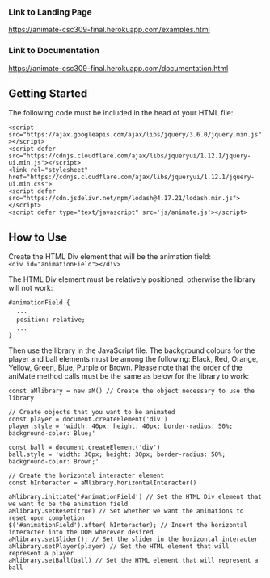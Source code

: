### Link to Landing Page
https://animate-csc309-final.herokuapp.com/examples.html

### Link to Documentation
https://animate-csc309-final.herokuapp.com/documentation.html

## Getting Started

The following code must be included in the head of your HTML file:

`<script src="https://ajax.googleapis.com/ajax/libs/jquery/3.6.0/jquery.min.js"></script>` <br />
`<script defer src="https://cdnjs.cloudflare.com/ajax/libs/jqueryui/1.12.1/jquery-ui.min.js"></script>`  
`<link rel="stylesheet" href="https://cdnjs.cloudflare.com/ajax/libs/jqueryui/1.12.1/jquery-ui.min.css">` <br />
`<script defer src="https://cdn.jsdelivr.net/npm/lodash@4.17.21/lodash.min.js"></script>` <br />
`<script defer type="text/javascript" src='js/animate.js'></script>`


## How to Use
Create the HTML Div element that will be the animation field:<br />
`<div id="animationField"></div>`

The HTML Div element must be relatively positioned, otherwise the library will not work:

 `#animationField {` <br />
&nbsp;&nbsp;&nbsp;&nbsp;`...` <br />
&nbsp;&nbsp;&nbsp;&nbsp;`position: relative;` <br />
&nbsp;&nbsp;&nbsp;&nbsp;`...` <br />
`}`

Then use the library in the JavaScript file. The background colours for the player and ball elements must be among the following: Black, Red, Orange, Yellow, Green, Blue, Purple or Brown. Please note that the order of the aniMate method calls must be the same as below for the library to work:

`const aMlibrary = new aM() // Create the object necessary to use the library`

`// Create objects that you want to be animated` <br />
`const player = document.createElement('div')` <br />
`player.style = 'width: 40px; height: 40px; border-radius: 50%; background-color: Blue;'` <br />

`const ball = document.createElement('div')` <br />
`ball.style = 'width: 30px; height: 30px; border-radius: 50%; background-color: Brown;'` <br />

`// Create the horizontal interacter element` <br />
`const hInteracter = aMlibrary.horizontalInteracter()` <br />

`aMlibrary.initiate('#animationField') // Set the HTML Div element that we want to be the animation field` <br />
`aMlibrary.setReset(true) // Set whether we want the animations to reset upon completion` <br />
`$('#animationField').after( hInteracter); // Insert the horizontal interacter into the DOM wherever desired` <br />
`aMlibrary.setSlider(); // Set the slider in the horizontal interacter` <br />
`aMlibrary.setPlayer(player) // Set the HTML element that will represent a player` <br />
`aMlibrary.setBall(ball) // Set the HTML element that will represent a ball` <br />
